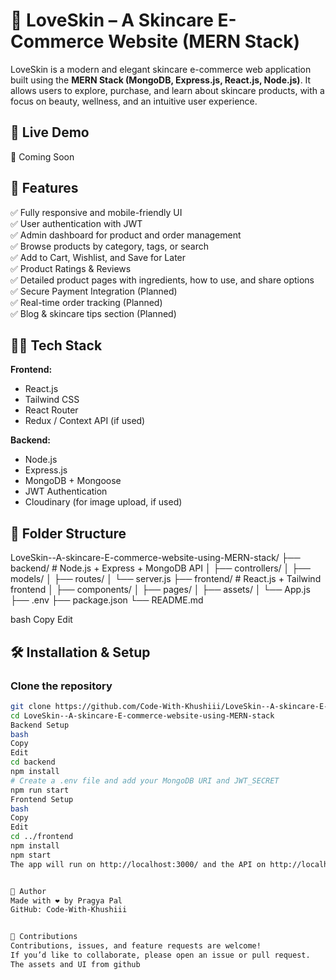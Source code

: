 # 💖 LoveSkin – A Skincare E-Commerce Website (MERN Stack)

LoveSkin is a modern and elegant skincare e-commerce web application built using the **MERN Stack (MongoDB, Express.js, React.js, Node.js)**. It allows users to explore, purchase, and learn about skincare products, with a focus on beauty, wellness, and an intuitive user experience.

## 🌟 Live Demo

🚀 Coming Soon

## 📌 Features

✅ Fully responsive and mobile-friendly UI  
✅ User authentication with JWT  
✅ Admin dashboard for product and order management  
✅ Browse products by category, tags, or search  
✅ Add to Cart, Wishlist, and Save for Later  
✅ Product Ratings & Reviews  
✅ Detailed product pages with ingredients, how to use, and share options  
✅ Secure Payment Integration (Planned)  
✅ Real-time order tracking (Planned)  
✅ Blog & skincare tips section (Planned)

## 🧑‍💻 Tech Stack

**Frontend:**  
- React.js  
- Tailwind CSS  
- React Router  
- Redux / Context API (if used)

**Backend:**  
- Node.js  
- Express.js  
- MongoDB + Mongoose  
- JWT Authentication  
- Cloudinary (for image upload, if used)

## 📁 Folder Structure

LoveSkin--A-skincare-E-commerce-website-using-MERN-stack/
├── backend/ # Node.js + Express + MongoDB API
│ ├── controllers/
│ ├── models/
│ ├── routes/
│ └── server.js
├── frontend/ # React.js + Tailwind frontend
│ ├── components/
│ ├── pages/
│ ├── assets/
│ └── App.js
├── .env
├── package.json
└── README.md

bash
Copy
Edit

## 🛠️ Installation & Setup

### Clone the repository

```bash
git clone https://github.com/Code-With-Khushiii/LoveSkin--A-skincare-E-commerce-website-using-MERN-stack.git
cd LoveSkin--A-skincare-E-commerce-website-using-MERN-stack
Backend Setup
bash
Copy
Edit
cd backend
npm install
# Create a .env file and add your MongoDB URI and JWT_SECRET
npm run start
Frontend Setup
bash
Copy
Edit
cd ../frontend
npm install
npm start
The app will run on http://localhost:3000/ and the API on http://localhost:5000/.


👤 Author
Made with ❤️ by Pragya Pal
GitHub: Code-With-Khushiii


🙌 Contributions
Contributions, issues, and feature requests are welcome!
If you’d like to collaborate, please open an issue or pull request.
The assets and UI from github  

